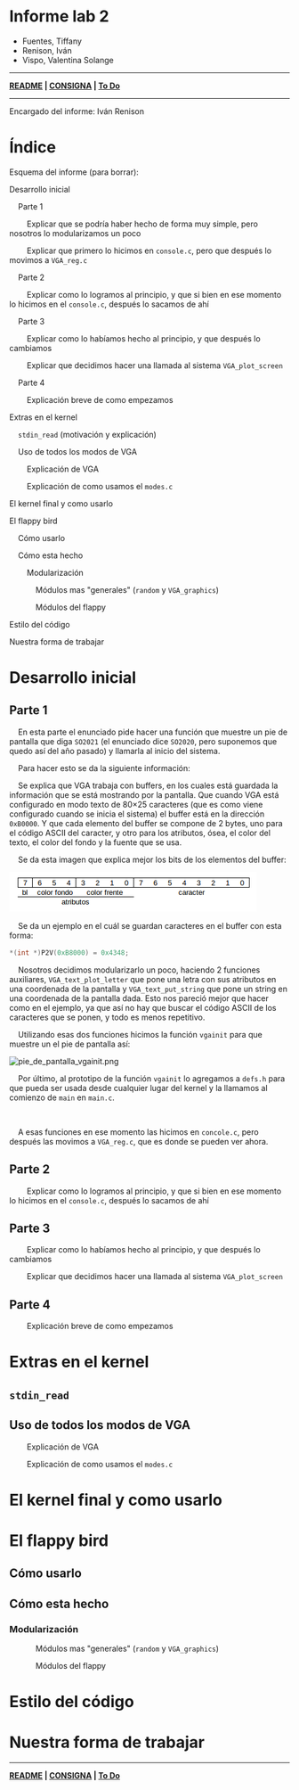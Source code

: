 # Informe lab 2

- Fuentes, Tiffany
- Renison, Iván
- Vispo, Valentina Solange

---

**[README](README.md) | [CONSIGNA](consigna.md) | [To Do](todo.md)**

---

Encargado del informe: Iván Renison

# Índice

Esquema del informe (para borrar):

Desarrollo inicial

    Parte 1

        Explicar que se podría haber hecho de forma muy simple, pero nosotros lo modularizamos un poco

        Explicar que primero lo hicimos en `console.c`, pero que después lo movimos a `VGA_reg.c`

    Parte 2

        Explicar como lo logramos al principio, y que si bien en ese momento lo hicimos en el `console.c`, después lo sacamos de ahí

    Parte 3

        Explicar como lo habíamos hecho al principio, y que después lo cambiamos

        Explicar que decidimos hacer una llamada al sistema `VGA_plot_screen`

    Parte 4

        Explicación breve de como empezamos

Extras en el kernel

    `stdin_read` (motivación y explicación)

    Uso de todos los modos de VGA

        Explicación de VGA

        Explicación de como usamos el `modes.c`

El kernel final y como usarlo

El flappy bird

    Cómo usarlo

    Cómo esta hecho

        Modularización

            Módulos mas "generales" (`random` y `VGA_graphics`)

            Módulos del flappy

Estilo del código

Nuestra forma de trabajar

# Desarrollo inicial

## Parte 1

    En esta parte el enunciado pide hacer una función que muestre un pie de pantalla que diga `SO2021` (el enunciado dice `SO2020`, pero suponemos que quedo así del año pasado) y llamarla al inicio del sistema.

    Para hacer esto se da la siguiente información:

    Se explica que VGA trabaja con buffers, en los cuales está guardada la información que se está mostrando por la pantalla. Que cuando VGA está configurado en modo texto de 80×25 caracteres (que es como viene configurado cuando se inicia el sistema) el buffer está en la dirección `0xB0000`. Y que cada elemento del buffer se compone de 2 bytes, uno para el código ASCII del caracter, y otro para los atributos, ósea, el color del texto, el color del fondo y la fuente que se usa.

    Se da esta imagen que explica mejor los bits de los elementos del buffer:

![bits_text_buffer.png](./Imagenes_informe/bits_text_buffer.png)

    Se da un ejemplo en el cuál se guardan caracteres en el buffer con esta forma:

```c
*(int *)P2V(0xB8000) = 0x4348;
```

    Nosotros decidimos modularizarlo un poco, haciendo 2 funciones auxiliares, `VGA_text_plot_letter` que pone una letra con sus atributos en una coordenada de la pantalla y `VGA_text_put_string` que pone un string en una coordenada de la pantalla dada. Esto nos pareció mejor que hacer como en el ejemplo, ya que así no hay que buscar el código ASCII de los caracteres que se ponen, y todo es menos repetitivo.

    Utilizando esas dos funciones hicimos la función `vgainit` para que muestre un el pie de pantalla así:

![pie_de_pantalla_vgainit.png](/home/ivan-lau/Escritorio/Iván/Lab%202%20-%20sistemas%20operativos/lab2SistOp-main/Imagenes_informe/pie_de_pantalla_vgainit.png)

    Por último, al prototipo de la función `vgainit` lo agregamos a `defs.h` para que pueda ser usada desde cualquier lugar del kernel y la llamamos al comienzo de `main` en `main.c`.

    

    A esas funciones en ese momento las hicimos en `concole.c`, pero después las movimos a `VGA_reg.c`, que es donde se pueden ver ahora.

## Parte 2

        Explicar como lo logramos al principio, y que si bien en ese momento lo hicimos en el `console.c`, después lo sacamos de ahí

## Parte 3

        Explicar como lo habíamos hecho al principio, y que después lo cambiamos

        Explicar que decidimos hacer una llamada al sistema `VGA_plot_screen`

## Parte 4

        Explicación breve de como empezamos

# Extras en el kernel

## `stdin_read`

## Uso de todos los modos de VGA

        Explicación de VGA

        Explicación de como usamos el `modes.c`

# El kernel final y como usarlo

# El flappy bird

## Cómo usarlo

## Cómo esta hecho

### Modularización

            Módulos mas "generales" (`random` y `VGA_graphics`)

            Módulos del flappy

# Estilo del código

# Nuestra forma de trabajar

---

**[README](README.md) | [CONSIGNA](consigna.md) | [To Do](todo.md)**